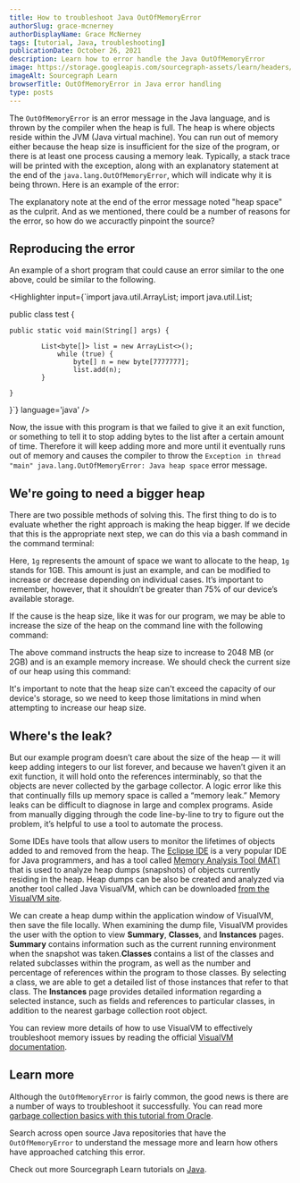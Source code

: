 ```yaml
---
title: How to troubleshoot Java OutOfMemoryError
authorSlug: grace-mcnerney
authorDisplayName: Grace McNerney
tags: [tutorial, Java, troubleshooting]
publicationDate: October 26, 2021
description: Learn how to error handle the Java OutOfMemoryError
image: https://storage.googleapis.com/sourcegraph-assets/learn/headers/sourcegraph-learn-header.png
imageAlt: Sourcegraph Learn
browserTitle: OutOfMemoryError in Java error handling
type: posts
---
```


The `OutOfMemoryError` is an error message in the Java language, and is thrown by the compiler when the heap is full. The heap is where objects reside within the JVM (Java virtual machine). You can run out of memory either because the heap size is insufficient for the size of the program, or there is at least one process causing a memory leak. Typically, a stack trace will be printed with the exception, along with an explanatory statement at the end of the `java.lang.OutOfMemoryError`, which will indicate why it is being thrown. Here is an example of the error: 

<OutputHighlighter
input='Exception in thread "main" java.lang.OutOfMemoryError: Java heap space'
/>

The explanatory note at the end of the error message noted "heap space" as the culprit. And as we mentioned, there could be a number of reasons for the error, so how do we accuractly pinpoint the source? 

## Reproducing the error

An example of a short program that could cause an error similar to the one above, could be similar to the following. 

<Highlighter
input={`import java.util.ArrayList;
import java.util.List;
 
public class test {
 
    public static void main(String[] args) {
 
            List<byte[]> list = new ArrayList<>();
                while (true) {
                    byte[] n = new byte[7777777];
                    list.add(n);
            }
 
    }
}`}
language='java'
/>

Now, the issue with this program is that we failed to give it an exit function, or something to tell it to stop adding bytes to the list after a certain amount of time. Therefore it will keep adding more and more until it eventually runs out of memory and causes the compiler to throw the `Exception in thread "main" java.lang.OutOfMemoryError: Java heap space` error message. 

## We're going to need a bigger heap

There are two possible methods of solving this. The first thing to do is to evaluate whether the right approach is making the heap bigger. If we decide that this is the appropriate next step, we can do this via a bash command in the command terminal:

<Highlighter input='java -Xmx1g -classpath ".:${THE_CLASSPATH}" ${PROGRAM_NAME}'
language='bash'
/>

Here, `1g` represents the amount of space we want to allocate to the heap, `1g` stands for 1GB. This amount is just an example, and can be modified to increase or decrease depending on individual cases. It’s important to remember, however, that it shouldn’t be greater than 75% of our device’s available storage.

If the cause is the heap size, like it was for our program, we may be able to increase the size of the heap on the command line with the following command: 

<Highlighter
input='java -Xmx2048m'
language='bash'
/>

The above command instructs the heap size to increase to 2048 MB (or 2GB) and is an example memory increase. We should check the current size of our heap using this command:

<Highlighter
input='java -XX:+PrintFlagsFinal -version | findstr /i "HeapSize"'
language='bash'
/>

It's important to note that the heap size can't exceed the capacity of our device's storage, so we need to keep those limitations in mind when attempting to increase our heap size. 

## Where's the leak?

But our example program doesn’t care about the size of the heap — it will keep adding integers to our list forever, and because we haven’t given it an exit function, it will hold onto the references interminably, so that the objects are never collected by the garbage collector. A logic error like this that continually fills up memory space is called a “memory leak.” Memory leaks can be difficult to diagnose in large and complex programs. Aside from manually digging through the code line-by-line to try to figure out the problem, it’s helpful to use a tool to automate the process.

Some IDEs have tools that allow users to monitor the lifetimes of objects added to and removed from the heap. The [Eclipse IDE](https://www.eclipse.org/downloads/packages/release/kepler/sr1/eclipse-ide-java-developers) is a very popular IDE for Java programmers, and has a tool called [Memory Analysis Tool (MAT)](https://www.eclipse.org/mat/) that is used to analyze heap dumps (snapshots) of objects currently residing in the heap. Heap dumps can be also be created and analyzed via another tool called Java VisualVM, which can be downloaded [from the VisualVM site](https://visualvm.github.io/). 

We can create a heap dump within the application window of VisualVM, then save the file locally. When examining the dump file, VisualVM provides the user with the option to view **Summary**, **Classes**, and **Instances** pages. **Summary** contains information such as the current running environment when the snapshot was taken.**Classes** contains a list of the classes and related subclasses within the program, as well as the number and percentage of references within the program to those classes. By selecting a class, we are able to get a detailed list of those instances that refer to that class. The **Instances** page provides detailed information regarding a selected instance, such as fields and references to particular classes, in addition to the nearest garbage collection root object.

You can review more details of how to use VisualVM to effectively troubleshoot memory issues by reading the official [VisualVM documentation](https://visualvm.github.io/documentation.html).

## Learn more

Although the `OutOfMemoryError` is fairly common, the good news is there are a number of ways to troubleshoot it successfully. You can read more [garbage collection basics with this tutorial from Oracle](https://www.oracle.com/webfolder/technetwork/tutorials/obe/java/gc01/index.html).

Search across open source Java repositories that have the `OutOfMemoryError` to understand the message more and learn how others have approached catching this error.

<SourcegraphSearch query="OutOfMemoryError lang:java" patternType="literal"/>

Check out more Sourcegraph Learn tutorials on [Java](https://learn.sourcegraph.com/tags/java).
